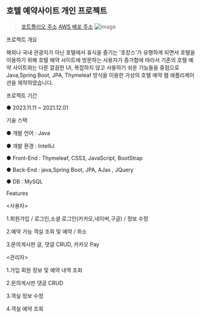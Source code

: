 ## 호텔 예약사이트 개인 프로젝트
> [포트폴리오 주소](C:/Users/speed/Downloads/(AWS%20%EB%B0%B0%ED%8F%AC%EC%99%84%EB%A3%8C)%EA%B9%80%EC%A0%95%ED%98%84%20%EA%B0%9C%EC%9D%B8%ED%8F%AC%ED%8A%B8%ED%8F%B4%EB%A6%AC%EC%98%A4%20%ED%98%B8%ED%85%94%EC%98%88%EC%95%BD%EC%82%AC%EC%9D%B4%ED%8A%B8.pdf)
> [AWS 배포 주소](http://ec2-3-37-237-106.ap-northeast-2.compute.amazonaws.com:8081)
![image](https://github.com/joungkimkim/MyHotelProject/assets/148930569/43093685-b656-428c-85b8-0618ba829279)



프로젝트 개요

해외나 국내 관광지가 아닌 호텔에서 휴식을 즐기는 '호캉스'가 유행하게 되면서 호텔을 이용하기 위해 호텔 예약 사이트에 방문하는 사용자가 증가함에 따라서 기존의 호텔 예약 사이트와는 다른 깔끔한 UI, 복잡하지 않고 사용하기 쉬운 기능들을 중점으로 Java,Spring Boot, JPA, Thymeleaf 방식을 이용한 가상의 호텔 예약 웹 애플리케이션을 제작하였습니다.

 프로젝트 기간

● 2023.11.11 ~ 2021.12.01

 기술 스택

●  개발 언어 : Java 

●  개발 환경 : IntelliJ

●  Front-End : Thymeleaf, CSS3, JavaScript, BootStrap

●  Back-End : java,Spring Boot, JPA, AJax , JQuery

●  DB : MySQL

Features

<사용자>

1.회원가입 / 로그인,소셜 로그인(카카오,네이버,구글) / 정보 수정

2.예약 가능 객실 조회 및 예약 / 취소

3.문의게시판 글, 댓글 CRUD, 카카오 Pay

<관리자>

1.가입 회원 정보 및 예약 내역 조회

2.문의게시판 댓글 CRUD

3.객실 정보 수정

4.객실 예약 조회

